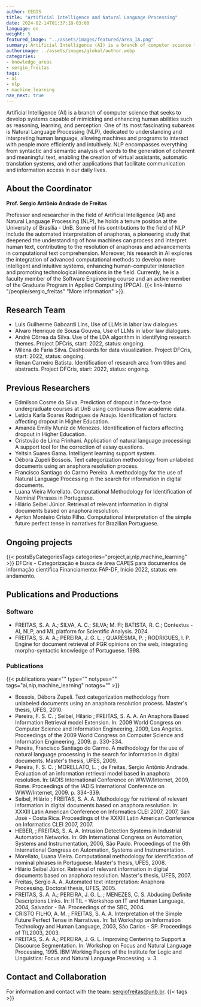 ```yaml
---
author: CEDIS
title: "Artificial Intelligence and Natural Language Processing"
date: 2024-02-14T01:37:18-03:00
language: en
weight: 5
featured_image: "../assets/images/featured/area_IA.png"
summary: Artificial Intelligence (AI) is a branch of computer science that seeks to develop systems capable of mimicking and enhancing human abilities such as reasoning, learning, and perception. One of its most fascinating subareas is Natural Language Processing (NLP).
authorimage: ../assets/images/global/author.webp
categories:
- knowledge_areas
- sergio_freitas
tags: 
- ai
- nlp
- machine_learning
nav_next: true
---
```

Artificial Intelligence (AI) is a branch of computer science that seeks to develop systems capable of mimicking and enhancing human abilities such as reasoning, learning, and perception. One of its most fascinating subareas is Natural Language Processing (NLP), dedicated to understanding and interpreting human language, allowing machines and programs to interact with people more efficiently and intuitively. NLP encompasses everything from syntactic and semantic analysis of words to the generation of coherent and meaningful text, enabling the creation of virtual assistants, automatic translation systems, and other applications that facilitate communication and information access in our daily lives.

## About the Coordinator
**Prof. Sergio Antônio Andrade de Freitas**

Professor and researcher in the field of Artificial Intelligence (AI) and Natural Language Processing (NLP), he holds a tenure position at the University of Brasília - UnB. Some of his contributions to the field of NLP include the automated interpretation of anaphoras, a pioneering study that deepened the understanding of how machines can process and interpret human text, contributing to the resolution of anaphoras and advancements in computational text comprehension. Moreover, his research in AI explores the integration of advanced computational methods to develop more intelligent and intuitive systems, enhancing human-computer interaction and promoting technological innovations in the field. Currently, he is a faculty member of the Software Engineering course and an active member of the Graduate Program in Applied Computing (PPCA). {{< link-interno "/people/sergio_freitas" "More information" >}}.

## Research Team
- Luis Guilherme Gaboardi Lins, Use of LLMs in labor law dialogues.
- Alvaro Henrique de Sousa Gouvea, Use of LLMs in labor law dialogues.
- André Côrrea da Silva. Use of the LDA algorithm in identifying research themes. Project DFCris, start: 2022, status: ongoing.
- Milena de Faria Silva. Dashboards for data visualization. Project DFCris, start: 2022, status: ongoing.
- Renan Carneiro Batista. Identification of research area from titles and abstracts. Project DFCris, start: 2022, status: ongoing.

## Previous Researchers
- Edmilson Cosme da Silva. Prediction of dropout in face-to-face undergraduate courses at UnB using continuous flow academic data.
- Leticia Karla Soares Rodrigues de Araujo. Identification of factors affecting dropout in Higher Education.
- Amanda Emilly Muniz de Menezes. Identification of factors affecting dropout in Higher Education.
- Cristovão de Lima Frinhani. Application of natural language processing: A support tool for the correction of essay questions.
- Yeltsin Suares Gama. Intelligent learning support system.
- Débora Zupeli Bossois. Text categorization methodology from unlabeled documents using an anaphora resolution process.
- Francisco Santiago do Carmo Pereira. A methodology for the use of Natural Language Processing in the search for information in digital documents.
- Luana Vieira Morellato. Computational Methodology for Identification of Nominal Phrases in Portuguese.
- Hilário Seibel Júnior. Retrieval of relevant information in digital documents based on anaphora resolution.
- Ayrton Monteiro Cristo Filho. Computational interpretation of the simple future perfect tense in narratives for Brazilian Portuguese.

## Ongoing projects
{{< postsByCategoriesTags categories="project,ai,nlp,machine_learning" >}}
DFCris - Categorização e busca de área CAPES para documentos de informação científica
Financiamento: FAP-DF, Início 2022, status: em andamento.

## Publications and Productions
### Software
- FREITAS, S. A. A.; SILVA, A. C.; SILVA; M. Fl; BATISTA, R. C.; Contextus - AI, NLP, and ML platform for Scientific Analysis. 2024.
- FREITAS, S. A. A.; PEREIRA, J. G. L. ; QUARESMA, P. ; RODRIGUES, I. P. Engine for document retrieval of PGR opinions on the web, integrating morpho-syntactic knowledge of Portuguese. 1998.

### Publications

{{< publications year="" type="" notypes="" tags="ai,nlp,machine_learning" notags="" >}}
- Bossois, Débora Zupeli. Text categorization methodology from unlabeled documents using an anaphora resolution process. Master's thesis, UFES, 2010.
- Pereira, F. S. C. ; Seibel, Hilário ; FREITAS, S. A. A. An Anaphora Based Information Retrieval model Extension. In: 2009 World Congress on Computer Science and Information Engineering, 2009, Los Angeles. Proceedings of the 2009 World Congress on Computer Science and Information Engineering, 2009. p. 330-334.
- Pereira, Francisco Santiago do Carmo. A methodology for the use of natural language processing in the search for information in digital documents. Master's thesis, UFES, 2009.
- Pereira, F. S. C. ; MORELLATO, L. ; de Freitas, Sergio Antônio Andrade. Evaluation of an information retrieval model based in anaphora resolution. In: IADIS International Conference on WWW/Internet, 2009, Rome. Proceedings of the IADIS International Conference on WWW/Internet, 2009. p. 334-339.
- Seibel, Hilário ; FREITAS, S. A. A. Methodology for retrieval of relevant information in digital documents based on anaphora resolution. In: XXXIII Latin American Conference on Informatics CLEI 2007, 2007, San José - Costa Rica. Proceedings of the XXXIII Latin American Conference on Informatics CLEI 2007, 2007.
- HEBER, ; FREITAS, S. A. A. Intrusion Detection Systems in Industrial Automation Networks. In: 6th International Congress on Automation, Systems and Instrumentation, 2006, São Paulo. Proceedings of the 6th International Congress on Automation, Systems and Instrumentation.
- Morellato, Luana Vieira. Computational methodology for identification of nominal phrases in Portuguese. Master's thesis, UFES, 2008.
- Hilário Seibel Júnior. Retrieval of relevant information in digital documents based on anaphora resolution. Master's thesis, UFES, 2007.
- Freitas, Sergio A. A. Automated text interpretation: Anaphora Processing. Doctoral thesis, UFES, 2005.
- FREITAS, S. A. A.; PEREIRA, J. G. L. ; MENEZES, C. S. Abducing Definite Descriptions Links. In: II TIL - Workshop on IT and Human Language, 2004, Salvador - BA. Proceedings of the SBC, 2004.
- CRISTO FILHO, A. M. ; FREITAS, S. A. A. Interpretation of the Simple Future Perfect Tense in Narratives. In: 1st Workshop on Information Technology and Human Language, 2003, São Carlos - SP. Proceedings of TIL2003, 2003.
- FREITAS, S. A. A.; PEREIRA, J. G. L. Improving Centering to Support a Discourse Segmentation. In: Workshop on Focus and Natural Language Processing, 1995. IBM Working Papers of the Institute for Logic and Linguistics: Focus and Natural Language Processing. v. 3.



## Contact and Collaboration
For information and contact with the team: [sergiofreitas@unb.br](mailto:sergiofreitas@unb.br).
{{< tags >}}